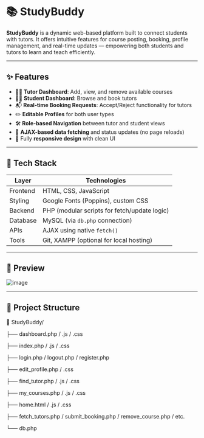 # 📚 StudyBuddy

**StudyBuddy** is a dynamic web-based platform built to connect students with tutors. It offers intuitive features for course posting, booking, profile management, and real-time updates — empowering both students and tutors to learn and teach efficiently.

---

## ✨ Features

- 👨‍🏫 **Tutor Dashboard**: Add, view, and remove available courses
- 🧑‍🎓 **Student Dashboard**: Browse and book tutors
- 📬 **Real-time Booking Requests**: Accept/Reject functionality for tutors
- ✏️ **Editable Profiles** for both user types
- 🛠️ **Role-based Navigation** between tutor and student views
- 🔄 **AJAX-based data fetching** and status updates (no page reloads)
- 📱 Fully **responsive design** with clean UI

---

## 🚀 Tech Stack

| Layer       | Technologies                                           |
|-------------|--------------------------------------------------------|
| Frontend    | HTML, CSS, JavaScript                                  |
| Styling     | Google Fonts (Poppins), custom CSS                     |
| Backend     | PHP (modular scripts for fetch/update logic)          |
| Database    | MySQL (via `db.php` connection)                        |
| APIs        | AJAX using native `fetch()`                            |
| Tools       | Git, XAMPP (optional for local hosting)                |

---

## 📸 Preview

![image](https://github.com/user-attachments/assets/6b362d79-a3b5-44ae-bb62-a4ed76b17012)

---

## 📂 Project Structure

📁 StudyBuddy/

├── dashboard.php / .js / .css

├── index.php / .js / .css

├── login.php / logout.php / register.php

├── edit_profile.php / .css

├── find_tutor.php / .js / .css

├── my_courses.php / .js / .css

├── home.html / .js / .css

├── fetch_tutors.php / submit_booking.php / remove_course.php / etc.

└── db.php

